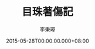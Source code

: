 ---
issue: 123
title: 目珠著傷記
author: 李秉璋
language: 詔安
date: 2015-05-28T00:00:00.000+08:00
topic: 懷想
difficulty: 2
wikidata: Q98095956
wikidata_link: https://www.wikidata.org/wiki/Q98095956
---